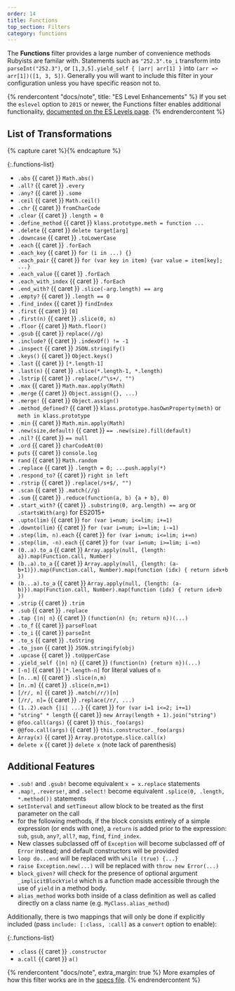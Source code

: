 ```yaml
---
order: 14
title: Functions
top_section: Filters
category: functions
---
```


The **Functions** filter provides a large number of convenience methods Rubyists are familar with. Statements such as `"252.3".to_i` transform into `parseInt("252.3")`, or `[1,3,5].yield_self { |arr| arr[1] }` into `(arr => arr[1])([1, 3, 5])`. Generally you will want to include this filter in your configuration unless you have specific reason not to.

{% rendercontent "docs/note", title: "ES Level Enhancements" %}
If you set the `eslevel` option to `2015` or newer, the Functions filter enables additional functionality, [documented on the ES Levels page](/docs/eslevels).
{% endrendercontent %}

## List of Transformations

{% capture caret %}<sl-icon name="caret-right-fill"></sl-icon>{% endcapture %}

{:.functions-list}
* `.abs` {{ caret }} `Math.abs()`
* `.all?` {{ caret }} `.every`
* `.any?` {{ caret }} `.some`
* `.ceil` {{ caret }} `Math.ceil()`
* `.chr` {{ caret }} `fromCharCode`
* `.clear` {{ caret }} `.length = 0`
* `.define_method` {{ caret }} `klass.prototype.meth = function ...`
* `.delete` {{ caret }} `delete target[arg]`
* `.downcase` {{ caret }} `.toLowerCase`
* `.each` {{ caret }} `.forEach`
* `.each_key` {{ caret }} `for (i in ...) {}`
* `.each_pair` {{ caret }} `for (var key in item) {var value = item[key]; ...}`
* `.each_value` {{ caret }} `.forEach`
* `.each_with_index` {{ caret }} `.forEach`
* `.end_with?` {{ caret }} `.slice(-arg.length) == arg`
* `.empty?` {{ caret }} `.length == 0`
* `.find_index` {{ caret }} `findIndex`
* `.first` {{ caret }} `[0]`
* `.first(n)` {{ caret }} `.slice(0, n)`
* `.floor` {{ caret }} `Math.floor()`
* `.gsub` {{ caret }} `replace(//g)`
* `.include?` {{ caret }} `.indexOf() != -1`
* `.inspect` {{ caret }} `JSON.stringify()`
* `.keys()` {{ caret }} `Object.keys()`
* `.last` {{ caret }} `[*.length-1]`
* `.last(n)` {{ caret }} `.slice(*.length-1, *.length)`
* `.lstrip` {{ caret }} `.replace(/^\s+/, "")`
* `.max` {{ caret }} `Math.max.apply(Math)`
* `.merge` {{ caret }} `Object.assign({}, ...)`
* `.merge!` {{ caret }} `Object.assign()`
* `.method_defined?` {{ caret }} `klass.prototype.hasOwnProperty(meth)` or `meth in klass.prototype`
* `.min` {{ caret }} `Math.min.apply(Math)`
* `.new(size,default)` {{ caret }} `== .new(size).fill(default)`
* `.nil?` {{ caret }} `== null`
* `.ord` {{ caret }} `charCodeAt(0)`
* `puts` {{ caret }} `console.log`
* `rand` {{ caret }} `Math.random`
* `.replace` {{ caret }} `.length = 0; ...push.apply(*)`
* `.respond_to?` {{ caret }} `right in left`
* `.rstrip` {{ caret }} `.replace(/s+$/, "")`
* `.scan` {{ caret }} `.match(//g)`
* `.sum` {{ caret }} `.reduce(function(a, b) {a + b}, 0)`
* `.start_with?` {{ caret }} `.substring(0, arg.length) == arg` or `.startsWith(arg)` for ES2015+
* `.upto(lim)` {{ caret }} `for (var i=num; i<=lim; i+=1)`
* `.downto(lim)` {{ caret }} `for (var i=num; i>=lim; i-=1)`
* `.step(lim, n).each` {{ caret }} `for (var i=num; i<=lim; i+=n)`
* `.step(lim, -n).each` {{ caret }} `for (var i=num; i>=lim; i-=n)`
* `(0..a).to_a` {{ caret }} `Array.apply(null, {length: a}).map(Function.call, Number)`
* `(b..a).to_a` {{ caret }} `Array.apply(null, {length: (a-b+1)}).map(Function.call, Number).map(function (idx) { return idx+b })`
* `(b...a).to_a` {{ caret }} `Array.apply(null, {length: (a-b)}).map(Function.call, Number).map(function (idx) { return idx+b })`
* `.strip` {{ caret }} `.trim`
* `.sub` {{ caret }} `.replace`
* `.tap {|n| n}` {{ caret }} `(function(n) {n; return n})(...)`
* `.to_f` {{ caret }} `parseFloat`
* `.to_i` {{ caret }} `parseInt`
* `.to_s` {{ caret }} `.toString`
* `.to_json` {{ caret }} `JSON.stringify(obj)`
* `.upcase` {{ caret }} `.toUpperCase`
* `.yield_self {|n| n}` {{ caret }} `(function(n) {return n})(...)`
* `[-n]` {{ caret }} `[*.length-n]` for literal values of `n`
* `[n...m]` {{ caret }} `.slice(n,m)`
* `[n..m]` {{ caret }} `.slice(n,m+1)`
* `[/r/, n]` {{ caret }} `.match(/r/)[n]`
* `[/r/, n]=` {{ caret }} `.replace(/r/, ...)`
* `(1..2).each {|i| ...}` {{ caret }} `for (var i=1 i<=2; i+=1)`
* `"string" * length` {{ caret }} `new Array(length + 1).join("string")`
* `@foo.call(args)` {{ caret }} `this._foo(args)`
* `@@foo.call(args)` {{ caret }} `this.constructor._foo(args)`
* `Array(x)` {{ caret }} `Array.prototype.slice.call(x)`
* `delete x` {{ caret }} `delete x` (note lack of parenthesis)

## Additional Features

* `.sub!` and `.gsub!` become equivalent `x = x.replace` statements
* `.map!`, `.reverse!`, and `.select!` become equivalent
  `.splice(0, .length, *.method())` statements
* `setInterval` and `setTimeout` allow block to be treated as the
    first parameter on the call
* for the following methods, if the block consists entirely of a simple
  expression (or ends with one), a `return` is added prior to the
  expression: `sub`, `gsub`, `any?`, `all?`, `map`, `find`, `find_index`.
* New classes subclassed off of `Exception` will become subclassed off
  of `Error` instead; and default constructors will be provided
* `loop do...end` will be replaced with `while (true) {...}`
* `raise Exception.new(...)` will be replaced with `throw new Error(...)`
* `block_given?` will check for the presence of optional argument `_implicitBlockYield` which is a function made accessible through the use of `yield` in a method body.
* `alias_method` works both inside of a class definition as well as called directly on a class name (e.g. `MyClass.alias_method`)

Additionally, there is two mappings that will only be done if explicitly
included (pass `include: [:class, :call]` as a `convert` option to enable):

{:.functions-list}
* `.class` {{ caret }} `.constructor`
* `a.call` {{ caret }} `a()`

{% rendercontent "docs/note", extra_margin: true %}
More examples of how this filter works are in the [specs file](https://github.com/ruby2js/ruby2js/blob/master/spec/functions_spec.rb).
{% endrendercontent %}
